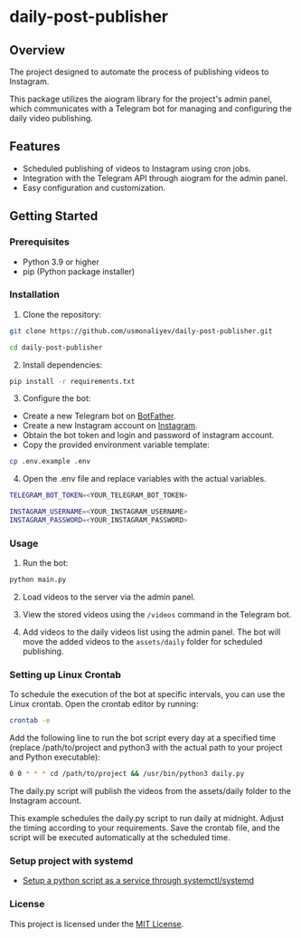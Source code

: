 # daily-post-publisher

## Overview

The project designed to automate the process of publishing videos to Instagram.

This package utilizes the aiogram library for the project's admin panel, which communicates with a Telegram bot for managing and configuring the daily video publishing.


## Features

- Scheduled publishing of videos to Instagram using cron jobs.
- Integration with the Telegram API through aiogram for the admin panel.
- Easy configuration and customization.

## Getting Started

### Prerequisites

- Python 3.9 or higher
- pip (Python package installer)

### Installation

1. Clone the repository:

```bash
git clone https://github.com/usmonaliyev/daily-post-publisher.git

cd daily-post-publisher
```

2. Install dependencies:

```bash
pip install -r requirements.txt
```

3. Configure the bot:

- Create a new Telegram bot on [BotFather](https://t.me/BotFather).
- Create a new Instagram account on [Instagram](https://instagram.com).
- Obtain the bot token and login and password of instagram account.
- Copy the provided environment variable template:

```bash
cp .env.example .env
```

4. Open the .env file and replace variables with the actual variables.

```bash
TELEGRAM_BOT_TOKEN=<YOUR_TELEGRAM_BOT_TOKEN>

INSTAGRAM_USERNAME=<YOUR_INSTAGRAM_USERNAME>
INSTAGRAM_PASSWORD=<YOUR_INSTAGRAM_PASSWORD>
```

### Usage

1. Run the bot:

```bash
python main.py
```

2. Load videos to the server via the admin panel.

3. View the stored videos using the `/videos` command in the Telegram bot.

4. Add videos to the daily videos list using the admin panel. The bot will move the added videos to the `assets/daily` folder for scheduled publishing.


### Setting up Linux Crontab

To schedule the execution of the bot at specific intervals, you can use the Linux crontab. Open the crontab editor by running:

```bash
crontab -e
```

Add the following line to run the bot script every day at a specified time (replace /path/to/project and python3 with the actual path to your project and Python executable):

```bash
0 0 * * * cd /path/to/project && /usr/bin/python3 daily.py
```

The daily.py script will publish the videos from the assets/daily folder to the Instagram account.

This example schedules the daily.py script to run daily at midnight. Adjust the timing according to your requirements.
Save the crontab file, and the script will be executed automatically at the scheduled time.

### Setup project with systemd

* [Setup a python script as a service through systemctl/systemd](https://medium.com/codex/setup-a-python-script-as-a-service-through-systemctl-systemd-f0cc55a42267)

### License

This project is licensed under the [MIT License](https://opensource.org/licenses/MIT).
